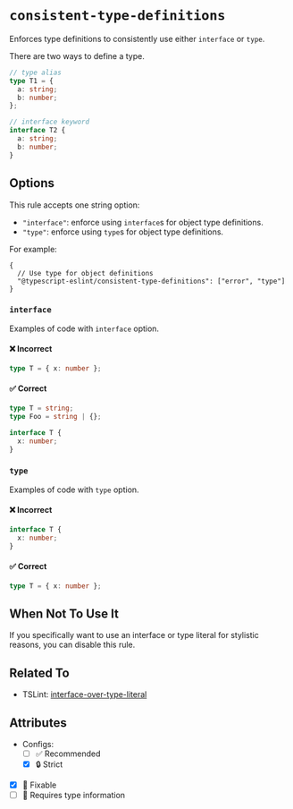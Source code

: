 # `consistent-type-definitions`

Enforces type definitions to consistently use either `interface` or `type`.

There are two ways to define a type.

```ts
// type alias
type T1 = {
  a: string;
  b: number;
};

// interface keyword
interface T2 {
  a: string;
  b: number;
}
```

## Options

This rule accepts one string option:

- `"interface"`: enforce using `interface`s for object type definitions.
- `"type"`: enforce using `type`s for object type definitions.

For example:

```jsonc
{
  // Use type for object definitions
  "@typescript-eslint/consistent-type-definitions": ["error", "type"]
}
```

### `interface`

Examples of code with `interface` option.

<!--tabs-->

#### ❌ Incorrect

```ts
type T = { x: number };
```

#### ✅ Correct

```ts
type T = string;
type Foo = string | {};

interface T {
  x: number;
}
```

### `type`

Examples of code with `type` option.

<!--tabs-->

#### ❌ Incorrect

```ts
interface T {
  x: number;
}
```

#### ✅ Correct

```ts
type T = { x: number };
```

## When Not To Use It

If you specifically want to use an interface or type literal for stylistic reasons, you can disable this rule.

## Related To

- TSLint: [interface-over-type-literal](https://palantir.github.io/tslint/rules/interface-over-type-literal/)

## Attributes

- Configs:
  - [ ] ✅ Recommended
  - [x] 🔒 Strict
- [x] 🔧 Fixable
- [ ] 💭 Requires type information
